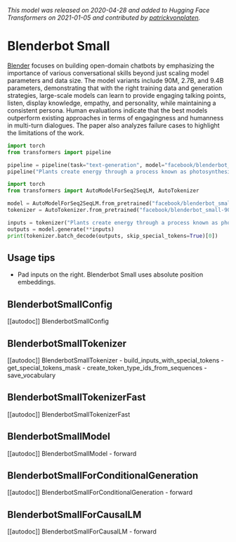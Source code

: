 <!--Copyright 2020 The HuggingFace Team. All rights reserved.

Licensed under the Apache License, Version 2.0 (the "License"); you may not use this file except in compliance with
the License. You may obtain a copy of the License at

http://www.apache.org/licenses/LICENSE-2.0

Unless required by applicable law or agreed to in writing, software distributed under the License is distributed on
an "AS IS" BASIS, WITHOUT WARRANTIES OR CONDITIONS OF ANY KIND, either express or implied. See the License for the
specific language governing permissions and limitations under the License.

⚠️ Note that this file is in Markdown but contain specific syntax for our doc-builder (similar to MDX) that may not be
rendered properly in your Markdown viewer.

-->
*This model was released on 2020-04-28 and added to Hugging Face Transformers on 2021-01-05 and contributed by [patrickvonplaten](https://huggingface.co/patrickvonplaten).*

# Blenderbot Small

[Blender](https://huggingface.co/papers/2004.13637) focuses on building open-domain chatbots by emphasizing the importance of various conversational skills beyond just scaling model parameters and data size. The model variants include 90M, 2.7B, and 9.4B parameters, demonstrating that with the right training data and generation strategies, large-scale models can learn to provide engaging talking points, listen, display knowledge, empathy, and personality, while maintaining a consistent persona. Human evaluations indicate that the best models outperform existing approaches in terms of engagingness and humanness in multi-turn dialogues. The paper also analyzes failure cases to highlight the limitations of the work.

<hfoptions id="usage">
<hfoption id="Pipeline">

```py
import torch
from transformers import pipeline

pipeline = pipeline(task="text-generation", model="facebook/blenderbot_small-90M", dtype="auto")
pipeline("Plants create energy through a process known as photosynthesis.")
```

</hfoption>
<hfoption id="AutoModel">

```py
import torch
from transformers import AutoModelForSeq2SeqLM, AutoTokenizer

model = AutoModelForSeq2SeqLM.from_pretrained("facebook/blenderbot_small-90M", dtype="auto")
tokenizer = AutoTokenizer.from_pretrained("facebook/blenderbot_small-90M")

inputs = tokenizer("Plants create energy through a process known as photosynthesis.", return_tensors="pt")
outputs = model.generate(**inputs)
print(tokenizer.batch_decode(outputs, skip_special_tokens=True)[0])
```

</hfoption>
</hfoptions>

## Usage tips

- Pad inputs on the right. Blenderbot Small uses absolute position embeddings.

## BlenderbotSmallConfig

[[autodoc]] BlenderbotSmallConfig

## BlenderbotSmallTokenizer

[[autodoc]] BlenderbotSmallTokenizer
    - build_inputs_with_special_tokens
    - get_special_tokens_mask
    - create_token_type_ids_from_sequences
    - save_vocabulary

## BlenderbotSmallTokenizerFast

[[autodoc]] BlenderbotSmallTokenizerFast

## BlenderbotSmallModel

[[autodoc]] BlenderbotSmallModel
    - forward

## BlenderbotSmallForConditionalGeneration

[[autodoc]] BlenderbotSmallForConditionalGeneration
    - forward

## BlenderbotSmallForCausalLM

[[autodoc]] BlenderbotSmallForCausalLM
    - forward

